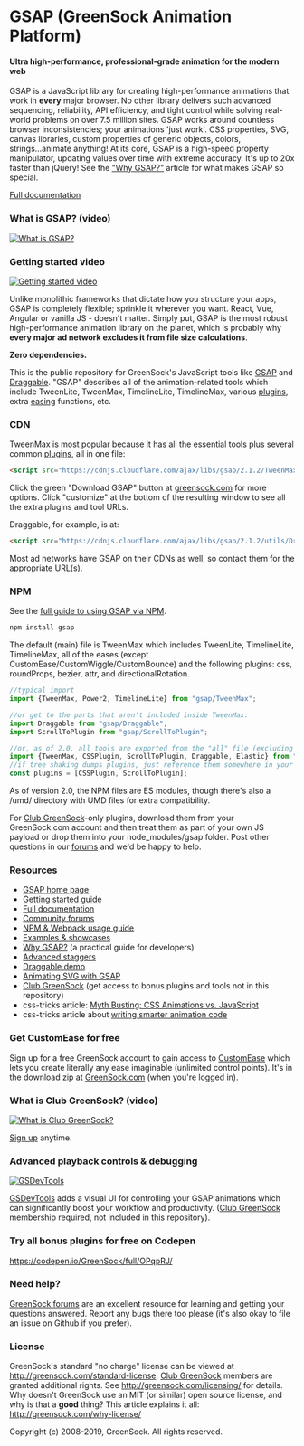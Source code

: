 # GSAP (GreenSock Animation Platform)

#### Ultra high-performance, professional-grade animation for the modern web

GSAP is a JavaScript library for creating high-performance animations that work in **every** major browser. No other library delivers such advanced sequencing, reliability, API efficiency, and tight control while solving real-world problems on over 7.5 million sites. GSAP works around countless browser inconsistencies; your animations 'just work'. CSS properties, SVG, canvas libraries, custom properties of generic objects, colors, strings...animate anything! At its core, GSAP is a high-speed property manipulator, updating values over time with extreme accuracy. It's up to 20x faster than jQuery! See the <a href="https://greensock.com/why-gsap/">"Why GSAP?"</a> article for what makes GSAP so special.

<a href="https://greensock.com/docs">Full documentation</a>

### What is GSAP? (video)

[![What is GSAP?](http://img.youtube.com/vi/-riXBjDfvOw/0.jpg)](http://www.youtube.com/watch?v=-riXBjDfvOw)

### Getting started video

[![Getting started video](http://img.youtube.com/vi/tMP1PCErrmE/0.jpg)](http://www.youtube.com/watch?v=tMP1PCErrmE)

Unlike monolithic frameworks that dictate how you structure your apps, GSAP is completely flexible; sprinkle it wherever you want. React, Vue, Angular or vanilla JS - doesn't matter. Simply put, GSAP is the most robust high-performance animation library on the planet, which is probably why **every major ad network excludes it from file size calculations**.

**Zero dependencies.**

This is the public repository for GreenSock's JavaScript tools like <a href="https://greensock.com/gsap/" target="_blank">GSAP</a> and <a href="https://greensock.com/draggable/" target="_blank">Draggable</a>. "GSAP" describes all of the animation-related tools which include TweenLite, TweenMax, TimelineLite, TimelineMax, various <a href="https://greensock.com/plugins/?product_id=4921">plugins</a>, extra <a href="https://greensock.com/ease-visualizer/">easing</a> functions, etc. 

### CDN
TweenMax is most popular because it has all the essential tools plus several common <a href="https://greensock.com/plugins/?product_id=4921">plugins</a>, all in one file:
```html
<script src="https://cdnjs.cloudflare.com/ajax/libs/gsap/2.1.2/TweenMax.min.js"></script>
```
Click the green "Download GSAP" button at <a href="https://greensock.com/?download=GSAP-JS">greensock.com</a> for more options. Click "customize" at the bottom of the resulting window to see all the extra plugins and tool URLs. 

Draggable, for example, is at:
```html
<script src="https://cdnjs.cloudflare.com/ajax/libs/gsap/2.1.2/utils/Draggable.min.js"></script>
```

Most ad networks have GSAP on their CDNs as well, so contact them for the appropriate URL(s). 

### NPM
See the <a href="https://greensock.com/docs/NPMUsage">full guide to using GSAP via NPM</a>.

```javascript
npm install gsap
```
The default (main) file is TweenMax which includes TweenLite, TimelineLite, TimelineMax, all of the eases (except CustomEase/CustomWiggle/CustomBounce) and the following plugins: css, roundProps, bezier, attr, and directionalRotation. 
```javascript
//typical import
import {TweenMax, Power2, TimelineLite} from "gsap/TweenMax";

//or get to the parts that aren't included inside TweenMax:
import Draggable from "gsap/Draggable";
import ScrollToPlugin from "gsap/ScrollToPlugin";

//or, as of 2.0, all tools are exported from the "all" file (excluding bonus plugins):
import {TweenMax, CSSPlugin, ScrollToPlugin, Draggable, Elastic} from "gsap/all";
//if tree shaking dumps plugins, just reference them somewhere in your code like:
const plugins = [CSSPlugin, ScrollToPlugin]; 
```
As of version 2.0, the NPM files are ES modules, though there's also a /umd/ directory with UMD files for extra compatibility.

For <a href="https://greensock.com/club/">Club GreenSock</a>-only plugins, download them from your GreenSock.com account and then treat them as part of your own JS payload or drop them into your node_modules/gsap folder. Post other questions in our <a href="https://greensock.com/forums/">forums</a> and we'd be happy to help.

### Resources

* <a href="https://greensock.com/gsap/">GSAP home page</a>
* <a href="https://greensock.com/get-started-js/">Getting started guide</a>
* <a href="https://greensock.com/docs/">Full documentation</a>
* <a href="https://greensock.com/forums/">Community forums</a>
* <a href="https://greensock.com/docs/NPMUsage">NPM &amp; Webpack usage guide</a>
* <a href="https://greensock.com/examples-showcases">Examples &amp; showcases</a>
* <a href="https://greensock.com/why-gsap/">Why GSAP?</a> (a practical guide for developers)
* <a href="https://codepen.io/GreenSock/full/jdawKx">Advanced staggers</a>
* <a href="https://greensock.com/draggable/">Draggable demo</a>
* <a href="https://greensock.com/svg-tips/">Animating SVG with GSAP</a>
* <a href="https://greensock.com/club/">Club GreenSock</a> (get access to bonus plugins and tools not in this repository)
* css-tricks article: <a href="https://css-tricks.com/myth-busting-css-animations-vs-javascript/">Myth Busting: CSS Animations vs. JavaScript</a>
* css-tricks article about <a href="https://css-tricks.com/writing-smarter-animation-code/">writing smarter animation code</a>

### Get CustomEase for free
Sign up for a free GreenSock account to gain access to <a href="https://greensock.com/customease/">CustomEase</a> which lets you create literally any ease imaginable (unlimited control points). It's in the download zip at <a href="https://greensock.com/?download=GSAP-JS">GreenSock.com</a> (when you're logged in). 

### What is Club GreenSock? (video)

[![What is Club GreenSock?](http://img.youtube.com/vi/03yJ6-Aq0gQ/0.jpg)](http://www.youtube.com/watch?v=03yJ6-Aq0gQ)

<a href="https://greensock.com/club/">Sign up</a> anytime.

### Advanced playback controls &amp; debugging

<a href="https://greensock.com/gsdevtools/">![GSDevTools](https://greensock.com/_img/github/GSDevTools-github-thumb.gif)</a>

<a href="https://greensock.com/gsdevtools/">GSDevTools</a> adds a visual UI for controlling your GSAP animations which can significantly boost your workflow and productivity. (<a href="https://greensock.com/club">Club GreenSock</a> membership required, not included in this repository).

### Try all bonus plugins for free on Codepen
<a href="https://codepen.io/GreenSock/full/OPqpRJ/">https://codepen.io/GreenSock/full/OPqpRJ/</a>

### Need help?
<a href="https://greensock.com/forums/">GreenSock forums</a> are an excellent resource for learning and getting your questions answered. Report any bugs there too please (it's also okay to file an issue on Github if you prefer).

### License
GreenSock's standard "no charge" license can be viewed at <a href="https://greensock.com/standard-license">http://greensock.com/standard-license</a>. <a href="https://greensock.com/club/">Club GreenSock</a> members are granted additional rights. See <a href="https://greensock.com/licensing/">http://greensock.com/licensing/</a> for details. Why doesn't GreenSock use an MIT (or similar) open source license, and why is that a **good** thing? This article explains it all: <a href="https://greensock.com/why-license/" target="_blank">http://greensock.com/why-license/</a>

Copyright (c) 2008-2019, GreenSock. All rights reserved. 